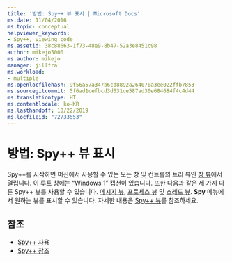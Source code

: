 ```yaml
---
title: '방법: Spy++ 뷰 표시 | Microsoft Docs'
ms.date: 11/04/2016
ms.topic: conceptual
helpviewer_keywords:
- Spy++, viewing code
ms.assetid: 38c88663-1f73-48e9-8b47-52a3e8451c98
author: mikejo5000
ms.author: mikejo
manager: jillfra
ms.workload:
- multiple
ms.openlocfilehash: 9f56a57a347b6cd8892a264070a3ee022ffb7853
ms.sourcegitcommit: 5f6ad1cefbcd3d531ce587ad30e684684f4c4d44
ms.translationtype: HT
ms.contentlocale: ko-KR
ms.lasthandoff: 10/22/2019
ms.locfileid: "72733553"
---
```

# <a name="how-to-display-spy-views"></a>방법: Spy++ 뷰 표시
Spy++를 시작하면 머신에서 사용할 수 있는 모든 창 및 컨트롤의 트리 뷰인 [창 뷰](../debugger/windows-view.md)에서 열립니다. 이 루트 창에는 “Windows 1” 캡션이 있습니다. 또한 다음과 같은 세 가지 다른 Spy++ 뷰를 사용할 수 있습니다. [메시지 뷰](../debugger/messages-view.md), [프로세스 뷰](../debugger/processes-view.md) 및 [스레드 뷰](../debugger/threads-view.md). **Spy** 메뉴에서 원하는 뷰를 표시할 수 있습니다. 자세한 내용은 [Spy++ 뷰](../debugger/spy-increment-views.md)를 참조하세요.

## <a name="see-also"></a>참조
- [Spy++ 사용](../debugger/using-spy-increment.md)
- [Spy++ 참조](../debugger/spy-increment-reference.md)